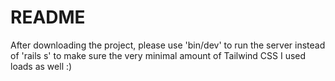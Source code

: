 # README

After downloading the project, please use 'bin/dev' to run the server instead of 'rails s' to make sure the very minimal amount of Tailwind CSS I used loads as well :)
